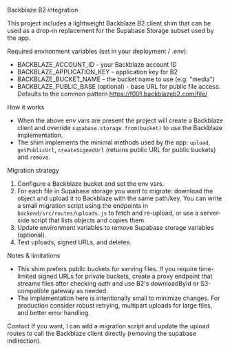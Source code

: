 Backblaze B2 integration

This project includes a lightweight Backblaze B2 client shim that can be used as
a drop-in replacement for the Supabase Storage subset used by the app.

Required environment variables (set in your deployment / .env):

- BACKBLAZE_ACCOUNT_ID - your Backblaze account ID
- BACKBLAZE_APPLICATION_KEY - application key for B2
- BACKBLAZE_BUCKET_NAME - the bucket name to use (e.g. "media")
- BACKBLAZE_PUBLIC_BASE (optional) - base URL for public file access. Defaults to
  the common pattern https://f001.backblazeb2.com/file/<bucket>

How it works
- When the above env vars are present the project will create a Backblaze client
  and override `supabase.storage.from(bucket)` to use the Backblaze implementation.
- The shim implements the minimal methods used by the app: `upload`, `getPublicUrl`,
  `createSignedUrl` (returns public URL for public buckets) and `remove`.

Migration strategy
1. Configure a Backblaze bucket and set the env vars.
2. For each file in Supabase storage you want to migrate: download the object and
   upload it to Backblaze with the same path/key. You can write a small migration
   script using the endpoints in `backend/src/routes/uploads.js` to fetch and re-upload, or
   use a server-side script that lists objects and copies them.
3. Update environment variables to remove Supabase storage variables (optional).
4. Test uploads, signed URLs, and deletes.

Notes & limitations
- This shim prefers public buckets for serving files. If you require time-limited
  signed URLs for private buckets, create a proxy endpoint that streams files after
  checking auth and use B2's downloadById or S3-compatible gateway as needed.
- The implementation here is intentionally small to minimize changes. For production
  consider robust retrying, multipart uploads for large files, and better error handling.

Contact
If you want, I can add a migration script and update the upload routes to call the
Backblaze client directly (removing the supabase indirection).